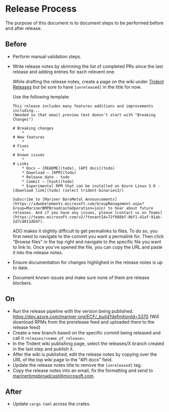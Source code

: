 # Release Process

The purpose of this document is to document steps to be performed before and
after release.

## Before

- Perform manual validation steps.
- Write release notes by skimming the list of completed PRs since the last
  release and adding entries for each relevent one.

  While drafting the release notes, create a page on the wiki under [Trident
  Releases](https://dev.azure.com/mariner-org/ECF/_wiki/wikis/MarinerHCI.wiki/3306/Trident-Releases)
  but be sure to have `[unreleased]` in the title for now.

  Use the following template:
    ```
    This release includes many features additions and improvements including...
    (Needed so that email preview text doesn't start with "Breaking Changes")

    # Breaking changes
        *
    # New features
        *
    # Fixes
        *
    # Known issues
        *
    # Links
        * Docs – [README](todo), [API docs](todo)
        * Download – [RPM](todo)
        * Release date - todo
        * Commit – [hash](todo)
        * Experimental RPM that can be installed on Azure Linux 3.0 - [download link](todo) (select trident-binaries3/)

    Subscribe to [Mariner BareMetal Announcements](https://idwebelements.microsoft.com/GroupManagement.aspx?Group=MarinerBMPBroadcast&Operation=join) to hear about future releases. And if you have any issues, please [contact us on Teams](https://teams.microsoft.com/v2/?tenantId=72f988bf-86f1-41af-91ab-2d7cd011db47).
    ```
    ADO makes it slightly difficult to get permalinks to files. To do so, you
    first need to navigate to the commit you want a permalink for. Then click
    "Browse files" in the top right and navigate to the specific file you want
    to link to. Once you've opened the file, you can copy the URL and paste it
    into the release notes.

- Ensure documentation for changes highlighed in the release notes is up to date.
- Document known issues and make sure none of them are release blockers.

## On

- Run the release pipeline with the version being published.
  https://dev.azure.com/mariner-org/ECF/_build?definitionId=3370 (Will download
  RPMs from the prerelease feed and uploaded them to the release feed)
- Create a new branch based on the specific commit being released and call it
 `releases/<name_of_release>`.
- In the Trident wiki publishing page, select the releases/X branch created in
  the last step and publish it.
- After the wiki is published, edit the release notes by copying over the URL of
  the top wiki page to the "API docs" field.
- Update the release notes title to remove the `[unreleased]` tag.
- Copy the release notes into an email, fix the formatting and send to
  [marinerbmpbroadcast@microsoft.com](emailto:marinerbmpbroadcast@microsoft.com).

## After

- Update `cargo.toml` across the crates.
